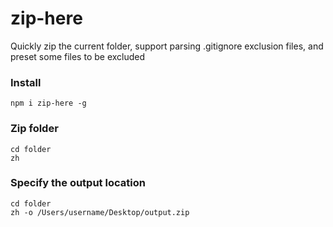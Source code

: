 # zip-here

Quickly zip the current folder, support parsing .gitignore exclusion files, and preset some files to be excluded

### Install

```
npm i zip-here -g
```

### Zip folder

```shell
cd folder
zh
```

### Specify the output location

```shell
cd folder
zh -o /Users/username/Desktop/output.zip
```

